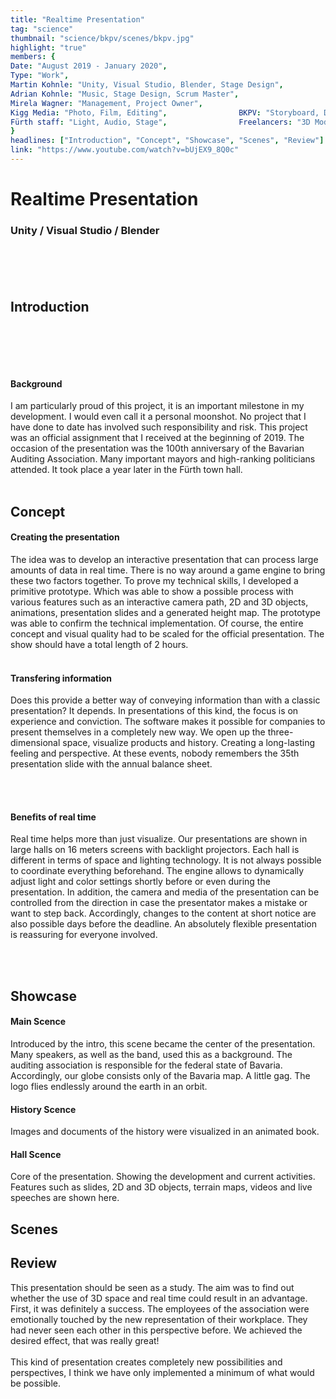 ```yaml
---
title: "Realtime Presentation"
tag: "science"
thumbnail: "science/bkpv/scenes/bkpv.jpg"
highlight: "true"
members: {
Date: "August 2019 - January 2020",
Type: "Work",         
Martin Kohnle: "Unity, Visual Studio, Blender, Stage Design",
Adrian Kohnle: "Music, Stage Design, Scrum Master", 
Mirela Wagner: "Management, Project Owner", 
Kigg Media: "Photo, Film, Editing",                BKPV: "Storyboard, Documents", 
Fürth staff: "Light, Audio, Stage",                Freelancers: "3D Modelling, Animations"
}
headlines: ["Introduction", "Concept", "Showcase", "Scenes", "Review"]
link: "https://www.youtube.com/watch?v=bUjEX9_8Q0c"
---
```


# Realtime Presentation

### Unity / Visual Studio / Blender <br /> <br />


<bullet-points :points="headlines"></bullet-points>

<br /> <br />

<image-loader height="overview_image_wide" image="science/bkpv/intro"></image-loader>

## Introduction

<br /> 
<team :link="link" :members="members" title="Media" type="Showcase"></team>

<br /> <br />

#### Background

I am particularly proud of this project, it is an important milestone in my development. I would even call it a personal moonshot.
No project that I have done to date has involved such responsibility and risk. This project was an official assignment
that I received at the beginning of 2019. The occasion of the presentation was the 100th anniversary of the Bavarian Auditing Association.
Many important mayors and high-ranking politicians attended.
It took place a year later in the Fürth town hall.<br /> <br />

<image-loader height="overview_image_wide" image="science/bkpv/title"></image-loader>

## Concept

#### Creating the presentation

The idea was to develop an interactive presentation that can process large amounts of data in real time.
There is no way around a game engine to bring these two factors together.
To prove my technical skills, I developed a primitive prototype.
Which was able to show a possible process with various features such as an interactive
camera path, 2D and 3D objects, animations, presentation slides and a generated height map.
The prototype was able to confirm the technical implementation. Of course, the entire concept and visual quality had to be scaled for the official presentation. The show should have a total length of 2 hours.
 <br /> <br />

#### Transfering information


Does this provide a better way of conveying information than with a classic presentation? It depends. In presentations of this kind, the focus is on experience and conviction. The software makes it possible for companies to present themselves in a completely new way. We open up the three-dimensional
space, visualize products and history. Creating a long-lasting feeling and perspective. At these events, nobody remembers the 35th presentation slide with the annual balance sheet.

 <br /> <br />

#### Benefits of real time

Real time helps more than just visualize. Our presentations are shown in large halls on 16 meters screens with backlight projectors. Each hall is different in terms of space and lighting technology.
It is not always possible to coordinate everything beforehand. The engine allows to dynamically adjust light and color settings shortly before or even during the presentation. In addition, the camera and media of the presentation can be controlled from the direction in case the presentator makes a mistake or want to step back. Accordingly, changes to the content at short notice are also possible days before the deadline. An absolutely flexible presentation is reassuring for everyone involved.

<br /> <br />

## Showcase

#### Main Scence

Introduced by the intro, this scene became the center of the presentation. Many speakers, as well as the band, used this as a background. The auditing association is responsible for the federal state of Bavaria. Accordingly, our globe consists only of the Bavaria map. A little gag.
The logo flies endlessly around the earth in an orbit.
<image-loader height="overview_image_wide" image="science/bkpv/intro"></image-loader>

#### History Scence

Images and documents of the history were visualized in an animated book.
<image-loader height="overview_image_wide" image="science/bkpv/history"></image-loader>

#### Hall Scence

Core of the presentation. Showing the development and current activities.
Features such as slides, 2D and 3D objects, terrain maps, videos and live speeches are shown here.
<image-loader height="overview_image_ws" image="science/bkpv/present"></image-loader>

## Scenes

<image-loader height="overview_image_ws" image="science/bkpv/scenes"></image-loader>

## Review

This presentation should be seen as a study. The aim was to find out whether the use of 3D space and real time could result in an advantage. First, it was definitely a success. The employees of the association were emotionally touched by the new representation of their workplace. They had never seen each other in this perspective before. We achieved the desired effect, that was really great!
<br /> <br />
This kind of presentation creates completely new possibilities and perspectives, I think we have only implemented a minimum of what would be possible.


